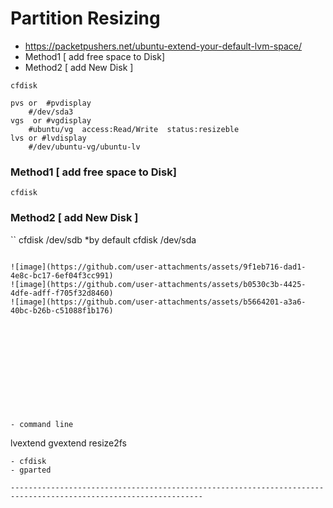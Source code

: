 # Partition Resizing
- https://packetpushers.net/ubuntu-extend-your-default-lvm-space/ 
- Method1 [ add free space to Disk]
- Method2 [ add New Disk ]

```
cfdisk
```
  
```
pvs or  #pvdisplay
    #/dev/sda3
vgs  or #vgdisplay
    #ubuntu/vg  access:Read/Write  status:resizeble
lvs or #lvdisplay
    #/dev/ubuntu-vg/ubuntu-lv
```

### Method1 [ add free space to Disk]
```
cfdisk
```

### Method2 [ add New Disk ]
``
cfdisk /dev/sdb  *by default cfdisk /dev/sda
```

![image](https://github.com/user-attachments/assets/9f1eb716-dad1-4e8c-bc17-6ef04f3cc991)
![image](https://github.com/user-attachments/assets/b0530c3b-4425-4dfe-adff-f705f32d8460)
![image](https://github.com/user-attachments/assets/b5664201-a3a6-40bc-b26b-c51088f1b176)












- command line 
```
lvextend 
gvextend 
resize2fs 
```
- cfdisk 
- gparted 

-----------------------------------------------------------------------------------------------------------------
